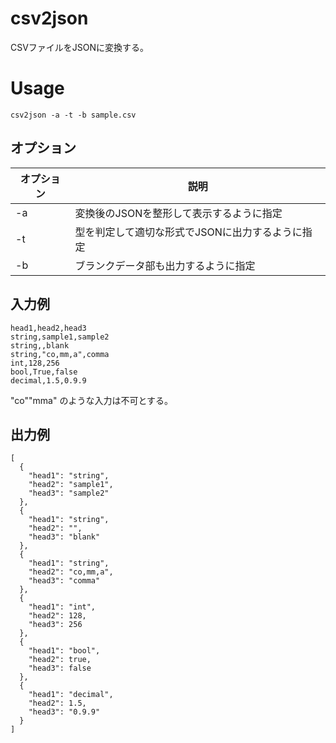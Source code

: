 # csv2json

CSVファイルをJSONに変換する。

# Usage

```
csv2json -a -t -b sample.csv
```

## オプション

|オプション|説明|
|-|-|
|-a|変換後のJSONを整形して表示するように指定|
|-t|型を判定して適切な形式でJSONに出力するように指定|
|-b|ブランクデータ部も出力するように指定|

## 入力例
```
head1,head2,head3
string,sample1,sample2
string,,blank
string,"co,mm,a",comma
int,128,256
bool,True,false
decimal,1.5,0.9.9
```

"co""mma" のような入力は不可とする。

## 出力例
```
[
  {
    "head1": "string",
    "head2": "sample1",
    "head3": "sample2"
  },
  {
    "head1": "string",
    "head2": "",
    "head3": "blank"
  },
  {
    "head1": "string",
    "head2": "co,mm,a",
    "head3": "comma"
  },
  {
    "head1": "int",
    "head2": 128,
    "head3": 256
  },
  {
    "head1": "bool",
    "head2": true,
    "head3": false
  },
  {
    "head1": "decimal",
    "head2": 1.5,
    "head3": "0.9.9"
  }
]
```
